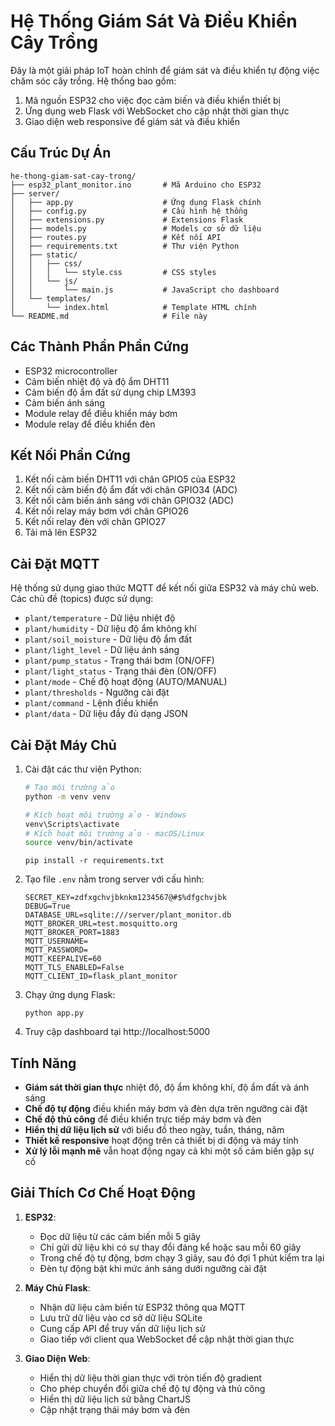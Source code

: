 # Hệ Thống Giám Sát Và Điều Khiển Cây Trồng

Đây là một giải pháp IoT hoàn chỉnh để giám sát và điều khiển tự động việc chăm sóc cây trồng. Hệ thống bao gồm:

1. Mã nguồn ESP32 cho việc đọc cảm biến và điều khiển thiết bị
2. Ứng dụng web Flask với WebSocket cho cập nhật thời gian thực
3. Giao diện web responsive để giám sát và điều khiển

## Cấu Trúc Dự Án

```
he-thong-giam-sat-cay-trong/
├── esp32_plant_monitor.ino       # Mã Arduino cho ESP32
├── server/
│   ├── app.py                    # Ứng dụng Flask chính
│   ├── config.py                 # Cấu hình hệ thống
│   ├── extensions.py             # Extensions Flask
│   ├── models.py                 # Models cơ sở dữ liệu
│   ├── routes.py                 # Kết nối API
│   ├── requirements.txt          # Thư viện Python
│   ├── static/
│   │   ├── css/
│   │   │   └── style.css         # CSS styles
│   │   └── js/
│   │       └── main.js           # JavaScript cho dashboard
│   └── templates/
│       └── index.html            # Template HTML chính
└── README.md                     # File này
```

## Các Thành Phần Phần Cứng

- ESP32 microcontroller
- Cảm biến nhiệt độ và độ ẩm DHT11
- Cảm biến độ ẩm đất sử dụng chip LM393
- Cảm biến ánh sáng
- Module relay để điều khiển máy bơm
- Module relay để điều khiển đèn

## Kết Nối Phần Cứng

1. Kết nối cảm biến DHT11 với chân GPIO5 của ESP32
2. Kết nối cảm biến độ ẩm đất với chân GPIO34 (ADC)
3. Kết nối cảm biến ánh sáng với chân GPIO32 (ADC)
4. Kết nối relay máy bơm với chân GPIO26
5. Kết nối relay đèn với chân GPIO27
6. Tải mã lên ESP32

## Cài Đặt MQTT

Hệ thống sử dụng giao thức MQTT để kết nối giữa ESP32 và máy chủ web. Các chủ đề (topics) được sử dụng:

- `plant/temperature` - Dữ liệu nhiệt độ
- `plant/humidity` - Dữ liệu độ ẩm không khí
- `plant/soil_moisture` - Dữ liệu độ ẩm đất
- `plant/light_level` - Dữ liệu ánh sáng
- `plant/pump_status` - Trạng thái bơm (ON/OFF)
- `plant/light_status` - Trạng thái đèn (ON/OFF)
- `plant/mode` - Chế độ hoạt động (AUTO/MANUAL)
- `plant/thresholds` - Ngưỡng cài đặt
- `plant/command` - Lệnh điều khiển
- `plant/data` - Dữ liệu đầy đủ dạng JSON

## Cài Đặt Máy Chủ

1. Cài đặt các thư viện Python:

   ```bash
   # Tạo môi trường ảo
   python -m venv venv

   # Kích hoạt môi trường ảo - Windows
   venv\Scripts\activate
   # Kích hoạt môi trường ảo - macOS/Linux
   source venv/bin/activate
   ```

   ```
   pip install -r requirements.txt
   ```

2. Tạo file `.env` nằm trong server với cấu hình:
   ```
   SECRET_KEY=zdfxgchvjbknkm1234567@#$%dfgchvjbk
   DEBUG=True
   DATABASE_URL=sqlite:///server/plant_monitor.db
   MQTT_BROKER_URL=test.mosquitto.org
   MQTT_BROKER_PORT=1883
   MQTT_USERNAME=
   MQTT_PASSWORD=
   MQTT_KEEPALIVE=60
   MQTT_TLS_ENABLED=False
   MQTT_CLIENT_ID=flask_plant_monitor
   ```

3. Chạy ứng dụng Flask:
   ```
   python app.py
   ```

4. Truy cập dashboard tại http://localhost:5000

## Tính Năng

- **Giám sát thời gian thực** nhiệt độ, độ ẩm không khí, độ ẩm đất và ánh sáng
- **Chế độ tự động** điều khiển máy bơm và đèn dựa trên ngưỡng cài đặt
- **Chế độ thủ công** để điều khiển trực tiếp máy bơm và đèn
- **Hiển thị dữ liệu lịch sử** với biểu đồ theo ngày, tuần, tháng, năm
- **Thiết kế responsive** hoạt động trên cả thiết bị di động và máy tính
- **Xử lý lỗi mạnh mẽ** vẫn hoạt động ngay cả khi một số cảm biến gặp sự cố

## Giải Thích Cơ Chế Hoạt Động

1. **ESP32**:
   - Đọc dữ liệu từ các cảm biến mỗi 5 giây
   - Chỉ gửi dữ liệu khi có sự thay đổi đáng kể hoặc sau mỗi 60 giây
   - Trong chế độ tự động, bơm chạy 3 giây, sau đó đợi 1 phút kiểm tra lại
   - Đèn tự động bật khi mức ánh sáng dưới ngưỡng cài đặt

2. **Máy Chủ Flask**:
   - Nhận dữ liệu cảm biến từ ESP32 thông qua MQTT
   - Lưu trữ dữ liệu vào cơ sở dữ liệu SQLite
   - Cung cấp API để truy vấn dữ liệu lịch sử
   - Giao tiếp với client qua WebSocket để cập nhật thời gian thực

3. **Giao Diện Web**:
   - Hiển thị dữ liệu thời gian thực với tròn tiến độ gradient
   - Cho phép chuyển đổi giữa chế độ tự động và thủ công
   - Hiển thị dữ liệu lịch sử bằng ChartJS
   - Cập nhật trạng thái máy bơm và đèn

